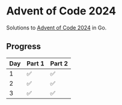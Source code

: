 # Advent of Code 2024

Solutions to [Advent of Code 2024](https://adventofcode.com/2024) in Go.

## Progress
| Day | Part 1 | Part 2 |
| --- | ------ | ------ |
| 1 | ✅ | ✅ |
| 2 | ✅ | ✅ |
| 3 | ✅ | ✅ |